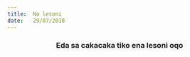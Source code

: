 ```yaml
---
title:  Na lesoni
date:   29/07/2018
---
```


### <center>Eda sa cakacaka tiko ena lesoni oqo</center>